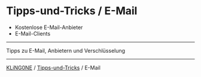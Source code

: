 # Tipps-und-Tricks / E-Mail

* Kostenlose E-Mail-Anbieter
* E-Mail-Clients

---

Tipps zu E-Mail, Anbietern und Verschlüsselung

---

[KLiNG0NE](https://github.com/KLiNG0NE) / [Tipps-und-Tricks](https://github.com/KLiNG0NE/Tipps-und-Tricks/) / E-Mail
